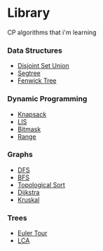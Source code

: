 # Library
CP algorithms that i'm learning

### Data Structures
- [Disjoint Set Union](https://www.google.com/)
- [Segtree]()
- [Fenwick Tree]()

### Dynamic Programming
- [Knapsack]()
- [LIS]()
- [Bitmask]()
- [Range]()

### Graphs
- [DFS]()
- [BFS]()
- [Topological Sort]()
- [Dijkstra]()
- [Kruskal]()

### Trees
- [Euler Tour]()
- [LCA]()
